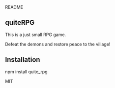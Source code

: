 ﻿README
## quiteRPG
This is a just small RPG game.

Defeat the demons and restore peace to the village!

## Installation
npm install quite_rpg


MIT
